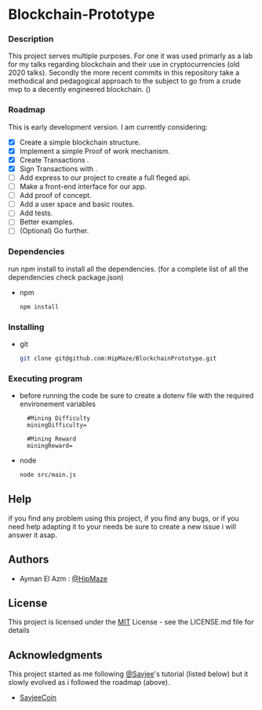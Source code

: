 # Blockchain-Prototype

### Description

This project serves multiple purposes. For one it was used primarly as a lab for my talks regarding blockchain and their use in cryptocurrencies (old 2020 talks). Secondly the more recent commits in this repository take a methodical and pedagogical approach to the subject to go from a crude mvp to a decently engineered blockchain. ()

### Roadmap

This is early development version. I am currently considering:

-   [x] Create a simple blockchain structure.
-   [x] Implement a simple Proof of work mechanism.
-   [x] Create Transactions .
-   [x] Sign Transactions with .
-   [ ] Add express to our project to create a full fleged api.
-   [ ] Make a front-end interface for our app.
-   [ ] Add proof of concept.
-   [ ] Add a user space and basic routes.
-   [ ] Add tests.
-   [ ] Better examples.
-   [ ] (Optional) Go further.

### Dependencies

run npm install to install all the dependencies. (for a complete list of all the dependencies check package.json)

-   npm
    ```sh
    npm install
    ```

### Installing

-   git
    ```sh
    git clone git@github.com:HipMaze/BlockchainPrototype.git
    ```

### Executing program

-   before running the code be sure to create a dotenv file with the required environement variables

    ```
      #Mining Difficulty
      miningDifficulty=

      #Mining Reward
      miningReward=
    ```

-   node
    ```sh
    node src/main.js
    ```

## Help

if you find any problem using this project, if you find any bugs, or if you need help adapting it to your needs be sure to create a new issue i will answer it asap.

## Authors

-   Ayman El Azm : [@HipMaze](https://github.com/HipMaze)

## License

This project is licensed under the [MIT](LICENSE) License - see the LICENSE.md file for details

## Acknowledgments

This project started as me following [@Savjee](https://github.com/Savjee)'s tutorial (listed below) but it slowly evolved as i followed the roadmap (above).

-   [SavjeeCoin](https://github.com/Savjee/savjeecoin)
